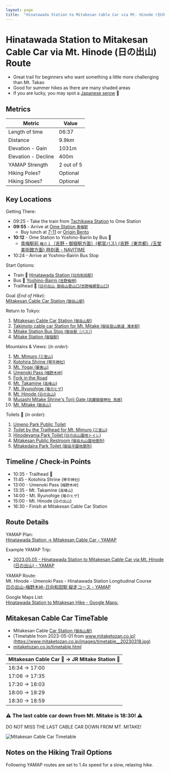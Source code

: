 ```yaml
---
layout: page
title:  "Hinatawada Station to Mitakesan Cable Car via Mt. Hinode (日の出山)"
---
```


# Hinatawada Station to Mitakesan Cable Car via Mt. Hinode (日の出山) Route
* Great trail for beginners who want something a little more challenging than Mt. Takao
* Good for summer hikes as there are many shaded areas
* If you are lucky, you may spot a [Japanese serow](https://en.wikipedia.org/wiki/Japanese_serow) 🦌

## Metrics

| Metric              | Value      |
| ------------------- | ---------- |
| Length of time      | 06:37      |
| Distance            | 9.9km      |
| Elevation - Gain    | 1031m      |
| Elevation - Decline | 400m       |
| YAMAP Strength      | 2 out of 5 |
| Hiking Poles?       | Optional   |
| Hiking Shoes?       | Optional   |

## Key Locations
Getting There:
* 09:25 - Take the train from [Tachikawa Station](https://goo.gl/maps/ahTHBtaAz83m62LE9) to Ome Station
* **09:55** - Arrive at [Ome Station `青梅駅`](https://goo.gl/maps/ybqDVsbAiSBhnpyT6)
  * Buy lunch at [7-11](https://goo.gl/maps/9txtDyhHaVFajn719) or [Origin Bento](https://goo.gl/maps/7zyHUgvDRyso3vRq7)
* **10:12** - Ome Station to Yoshino-Bairin by Bus 🚌
  * [青梅駅前 `梅０１`〔吉野・御嶽駅方面〕{都営バス} {吉野（東京都）/玉堂美術館方面} 時刻表 - NAVITIME](https://www.navitime.co.jp/diagram/bus/00016563/00004191/1/?year=2023&month=05&day=05&segment=1)
* 10:24 - Arrive at Yoshino-Bairin Bus Stop

Start Options:
* Train 🚉 [Hinatawada Station (`日向和田駅`)](https://goo.gl/maps/ULv12ZWtcutLFZLc7)
* Bus 🚌 [Yoshino-Bairin (`吉野梅林`)](https://goo.gl/maps/C8DyabhWTZdZZ3f96)
* Trailhead 🥾 [(`日の出山 御岳山登山口`/`吉野梅郷登山口`)](https://goo.gl/maps/ivZNp39duM6zDenn9)

Goal (_End of Hike_):  
[Mitakesan Cable Car Station (`御岳山駅`)](https://goo.gl/maps/W7baocnkbqSZ1iDZ7)

Return to Tokyo:  
1. [Mitakesan Cable Car Station (`御岳山駅`)](https://goo.gl/maps/W7baocnkbqSZ1iDZ7)
1. [Takimoto cable car Station for Mt. Mitake (`御岳登山鉄道 滝本駅`)](https://goo.gl/maps/4zphaC29SdhVR2it9)
1. [Mitake Station Bus Stop (`御岳駅（バス）`)](https://goo.gl/maps/TF7zTatB9f8Skd937)
1. [Mitake Station (`御嶽駅`)](https://goo.gl/maps/DMhiun282BQ1sZGS9)

Mountains & Views: (_in order_):
1. [Mt. Mimuro (`三室山`)](https://goo.gl/maps/QaXLo7QQbqqPNjEF6)
1. [Kotohira Shrine (`琴平神社`)](https://goo.gl/maps/Wq46y5Xrh5aFAnrA8)
1. [Mt. Yogai (`要害山`)](https://goo.gl/maps/vMwWRodvgmKufL4U9)
1. [Umenoki Pass (`梅野木峠`)](https://goo.gl/maps/YHgarXZk3xF5eeHx7)
1. [Fork in the Road](https://goo.gl/maps/Vjbf861mWZU9HKSM7)
1. [Mt. Takamine (`高峰山`)](https://goo.gl/maps/2sEXB7YLxGNLNidc9)
1. [Mt. Ryunohige (`竜のヒゲ`)](https://goo.gl/maps/XS5H5eWTA7oRg2U17)
1. [Mt. Hinode (`日の出山`)](https://goo.gl/maps/HcM9K3b7XTGBVeee7)
1. [Musashi Mitake Shrine's Torii Gate (`武藏御嶽神社 鳥居`)](https://goo.gl/maps/U6rGPipAh3TLE15F6)
1. [Mt. Mitake (`御岳山`)](https://goo.gl/maps/ppSjZLYbn3FqC115A)

Toilets 🚽 (_in order_):
1. [Umeno Park Public Toilet](https://goo.gl/maps/9FeoZK4XTtAZw1eF6)
1. [Toilet by the Trailhead for Mt. Mimuro (`三室山`)](https://goo.gl/maps/tjkTTLp1wjAjzL4WA)
1. [Hinodeyama Park Toilet (`日の出山園地トイレ`)](https://goo.gl/maps/NFjvPqZLtNyQMWoe7)
1. [Mitakesan Public Restroom (`御岳丸山園地便所`)](https://goo.gl/maps/Pdy81hDH8jQYzF3D8)
1. [Mitakedaira Park Toilet (`御岳平園地便所`)](https://goo.gl/maps/3VjMgPAaUBXJC9da6)

## Timeline / Check-in Points
* 10:35 - Trailhead 🥾
* 11:45 - Kotohira Shrine (`琴平神社`)
* 13:00 - Umenoki Pass (`梅野木峠`)
* 13:35 - Mt. Takamine (`高峰山`)
* 14:00 - Mt. Ryunohige (`竜のヒゲ`)
* 15:00 - Mt. Hinode (`日の出山`)
* 16:30 - Finish at Mitakesan Cable Car Station

## Route Details
YAMAP Plan:  
[Hinatawada Station -> Mitakesan Cable Car - YAMAP](https://yamap.com/plans/code/GRLwFtW60TK04NY-nLeTZLeymIrU7qWER8WWBxkgJNhrvEKkKXXsCKbmncLQ2_2rMoI)

Example YAMAP Trip:  
* [2023.05.05 - Hinatawada Station to Mitakesan Cable Car via Mt. Hinode (日の出山) - YAMAP](https://yamap.com/activities/24113052)

YAMAP Route:  
Mt. Hinode - Umenoki Pass - Hinatawada Station Longitudinal Course  
[日の出山-梅野木峠-日向和田駅 縦走コース - YAMAP](https://yamap.com/model-courses/15926)

Google Maps List:  
[Hinatawada Station to Mitakesan Hike - Google Maps:](https://goo.gl/maps/faGvA5BdW2gki31bA)

## Mitakesan Cable Car TimeTable
* Mitakesan Cable [Car Station (`御岳山駅`)](https://goo.gl/maps/W7baocnkbqSZ1iDZ7)
* [Timetable from 2023-05-01 from www.mitaketozan.co.jp](https://www.mitaketozan.co.jp/images/timetable__20230318.jpg)
* [mitaketozan.co.jp/timetable.html](https://www.mitaketozan.co.jp/timetable.html)

| Mitakesan Cable Car 🚠 -> JR Mitake Station 🚉 |
| -------------------------------------------- |
| 16:34 -> 17:00                               |
| 17:06 -> 17:35                               |
| 17:30 -> 18:03                               |
| 18:00 -> 18:29                               |
| 18:30 -> 18:59                               |

### ⚠️ The last cable car down from Mt. Mitake is 18:30! ⚠️
DO NOT MISS THE LAST CABLE CAR DOWN FROM MT. MITAKE!

<!-- ![Mitakesan Cable Car Timetable](/img/Mitake_Cablecar_Timetable.jpg) -->
![Mitakesan Cable Car Timetable](/img/Mitake_Cablecar_Timetable.png)

## Notes on the Hiking Trail Options
Following YAMAP routes are set to 1.4x speed for a slow, relaxing hike.
